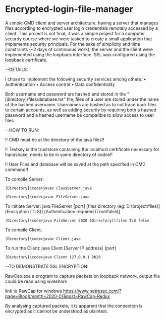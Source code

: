 # Encrypted-login-file-manager

A simple CMD client and server architecture, having a server that manages files according to encrypted user login credentials remotely accessed by a client.
This project is not final, it was a simple project for a computer security course where we were tasked to create a small application that implements security principals.
For the sake of simplicity and time constraints (~2 days of continuous work), the server and the client were implemented using the loopback interface. SSL was configured using the loopback certificate.



--DETAILS:

I chose to implement the following security services among others:
• Authentication
• Access control
• Data confidentiality

Both username and password are hashed and stored in the "[directory]\files\database.txt" file, files of a user are stored under the name of the hashed username.
Usernames are hashed as to not trace back files to certain accounts, as well as adding security by requiring both a hashed password and a hashed username be compatible to allow access to user files.




--HOW TO RUN:

!! CMD must be at the directory of the java files!!

!! Testkey is the truststore containing the localhost certificate necessary for handshake, needs to be in same directory of codes!!

!! User Files and database will be saved at the path specified in CMD command!!

To compile Server:

	[Directory]\code>javac ClassServer.java
	
	[Directory]\code>javac FileServer.java

To initiate Server:	java FileServer [port] [files directory (eg: D:\project\files)] [Encryption (TLS)] [Authentication required (True/false)]

	[Directory]\code>java FileServer 2020 [Directory]\files TLS false

To compile Client:

	[Directory]\code>javac Client.java

To run the Client:	java Client [Server IP address] [port]

	[Directory]\code>java Client 127.0.0.1 2020




--TO DEMONSTRATE SSL ENCRYPTION:

RawCap.exe a program to capture packets on loopback network, output file could be read using wireshark

link to RawCap for windows
https://www.netresec.com/?page=Blog&month=2020-01&post=RawCap-Redux

By analysing captured packets, it is apparent that the connection is encrypted as it cannot be understood as plaintext.
